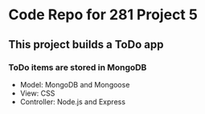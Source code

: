# Code Repo for 281 Project 5
## This project builds a ToDo app
### ToDo items are stored in MongoDB
* Model: MongoDB and Mongoose
* View: CSS
* Controller: Node.js and Express